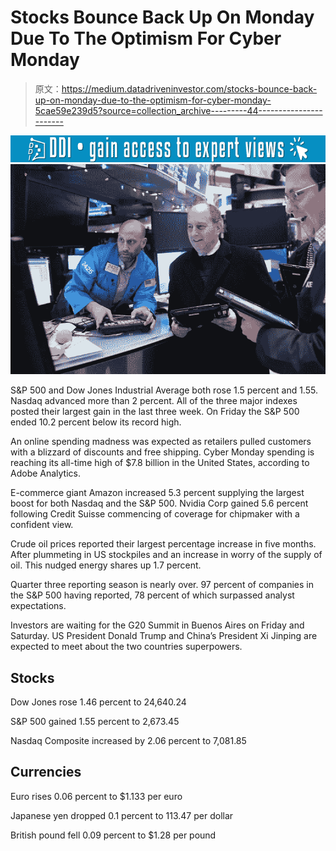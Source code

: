 # Stocks Bounce Back Up On Monday Due To The Optimism For Cyber Monday

> 原文：<https://medium.datadriveninvestor.com/stocks-bounce-back-up-on-monday-due-to-the-optimism-for-cyber-monday-5cae59e239d5?source=collection_archive---------44----------------------->

[![](img/c369ed7e87da6d8589f51fbe135291e5.png)](http://www.track.datadriveninvestor.com/1126A)![](img/96000e1dc7fb9e32cccd433fc84d34d5.png)

S&P 500 and Dow Jones Industrial Average both rose 1.5 percent and 1.55\. Nasdaq advanced more than 2 percent. All of the three major indexes posted their largest gain in the last three week. On Friday the S&P 500 ended 10.2 percent below its record high.

An online spending madness was expected as retailers pulled customers with a blizzard of discounts and free shipping. Cyber Monday spending is reaching its all-time high of $7.8 billion in the United States, according to Adobe Analytics.

E-commerce giant Amazon increased 5.3 percent supplying the largest boost for both Nasdaq and the S&P 500\. Nvidia Corp gained 5.6 percent following Credit Suisse commencing of coverage for chipmaker with a confident view.

Crude oil prices reported their largest percentage increase in five months. After plummeting in US stockpiles and an increase in worry of the supply of oil. This nudged energy shares up 1.7 percent.

Quarter three reporting season is nearly over. 97 percent of companies in the S&P 500 having reported, 78 percent of which surpassed analyst expectations.

Investors are waiting for the G20 Summit in Buenos Aires on Friday and Saturday. US President Donald Trump and China’s President Xi Jinping are expected to meet about the two countries superpowers.

## Stocks

Dow Jones rose 1.46 percent to 24,640.24

S&P 500 gained 1.55 percent to 2,673.45

Nasdaq Composite increased by 2.06 percent to 7,081.85

## Currencies

Euro rises 0.06 percent to $1.133 per euro

Japanese yen dropped 0.1 percent to 113.47 per dollar

British pound fell 0.09 percent to $1.28 per pound